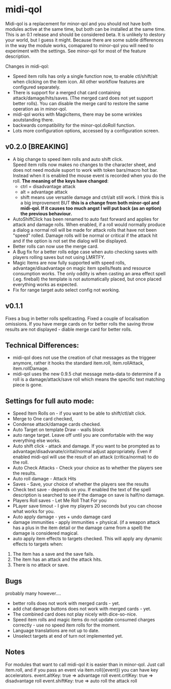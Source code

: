 # midi-qol
Midi-qol is a replacement for minor-qol and you should not have both modules active at the same time, but both can be installed at the same time.
This is an 0.1 release and should be considered beta. It is unlikely to destory your world, but I guess it might.
Because there are some subtle differences in the way the module works, comapared to minor-qol you will need to experiment with the settings.
See minor-qol for most of the feature description.

Changes in midi-qol:
* Speed item rolls has only a single function now, to enable ctl/shift/alt when clicking on the item icon. All other workflow features are configured separately.
* There is support for a merged chat card containing attack/damage/hits/saves. (The merged card does not yet support better rolls). You can disable the merge card to restore the same operation as in minor-qol.
* midi-qol works with MagicItems, there may be some wrinkles aoutstanding there.
* backwards compatibility for the minor-qol.doRoll function.
* Lots more configuration options, accessed by a configuration screen.

## v0.2.0 [BREAKING]
* A big change to speed item rolls and auto shift click.  
Speed item rolls now makes no changes to the character sheet, and does not need module suport to work with token bars/macro hot bar. Instead when it is enabled the mouse event is recorded when you do the roll. **The meaning of the keys have changed**:  
  * ctrl = disadvantage attack
  * alt = advantage attack
  * shift means use versatile damage and ctrl/alt still work. I think this is a big improvement BUT **this is a change from both minor-qol and midi-qol. If it causes too much angst I will put back (as an option) the previous behaviour.**  
* AutoShiftClick has been renamed to auto fast forward and applies for attack and damage rolls. When enabled, if a roll would normally produce a dialog a normal roll will be made for attack rolls that have not been "speed" rolled. Damage rolls will be normal or critical if the attack hit and if the option is not set the dialog will be displayed.  
* Better rolls can now use the merge card.  
* A Bug fix for a better rolls edge case when auto checking saves with players rolling saves but not using LMRTFY.  
* Magic Items are now fully supported with speed rolls, advantage/disadvantage on magic item spells/feats and resource consumption works. The only oddity is when casting an area effect spell (.eg. fireball) the template is not automatically placed, but once placed everything works as expected.  
* Fix for range target auto select config not working.

## v0.1.1
Fixes a bug in better rolls spellcasting.
Fixed a couple of localisation omissions.
If you have merge cards on for better rolls the saving throw results are not displayed - diable merge card for better rolls.

## Technical Differences:
* midi-qol does not use the creation of chat messages as the triggeer anymore, rather it hooks the standard item.roll, item.rollAttack, item.rollDamage.
* midi-qol uses the new 0.9.5 chat message meta-data to determine if a roll is a damage/attack/save roll which means the specific text matching piece is gone.

## Settings for  full auto mode:
* Speed Item Rolls on - if you want to be able to shift/ctl/alt click.
* Merge to One card checked,
* Condense attack/damage cards checked.
* Auto Target on template Draw - walls block
* auto range target. Leave off until you are comfortable with the way everything else works.
* Auto shift click - attack and damage. If you want to be prompted as to advantage/disadvanate/cirital/normal adjust appropriately. Even if enabled midi-qol will use the result of an attack (critica/normal) to do the roll.
* Auto Check Attacks - Check your choice as to whether the players see the results.
* Auto roll damage - Attack Hits
* Saves - Save, your choice of whether the players see the results
* Check text save - depends on you. If enabled the text of the spell description is searched to see if the damage on save is half/no damage.
* Players Roll saves - Let Me Roll That For you
* PLayer save timout - I give my players 20 seconds but you can choose what works for you.
* Auto apply damage - yes + undo damage card
* damage immunities - apply immunities + physical. (if a weapon attack has a plus in the item detail or the damage came from a spell) the damage is considered magical.
* auto apply item effects to targets checked. This will apply any dynamic effects to targets when:
1. The item has a save and the save fails.
2. The item has an attack and the attack hits.
3. There is no attack or save.

## Bugs
probably many however....
* better rolls does not work with merged cards - yet.
* add chat damage buttons does not work with merged cards - yet.
* The combined card does not play nicely with dice-so-nice.
* Speed item rolls and magic items do not update consumed charges correctly - use no speed item rolls for the moment.
* Language translations are not up to date.
* Unselect targets at end of turn not implemented yet.

## Notes
For modules that want to call midi-qol it is easier than in minor-qol.
Just call item.roll, and if you pass an event via item.roll({event}) you can have key accelerators.
event.altKey: true => advantage roll
event.crtlKey: true => disadvantage roll
event.shiftKey: true => auto roll the attack roll
